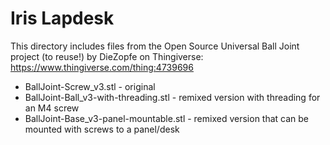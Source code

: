 # Iris Lapdesk

This directory includes files from the Open Source Universal Ball Joint project (to
reuse!) by DieZopfe on Thingiverse: https://www.thingiverse.com/thing:4739696

- BallJoint-Screw_v3.stl - original
- BallJoint-Ball_v3-with-threading.stl - remixed version with threading for an M4 screw
- BallJoint-Base_v3-panel-mountable.stl - remixed version that can be mounted
  with screws to a panel/desk
